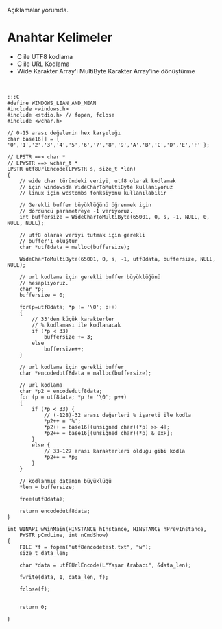<!--
.. date: 2019-05-29 23:12
.. description: C Programlama Dilinde Wide Char türündeki veriyi url kodlanmış utf8'e dönüştürme
.. slug: urlencode-utf8-data
.. title: C Programlama Dilinde UTF8 Veriyi URL Kodlama
-->

Açıklamalar yorumda.

Anahtar Kelimeler
=================

 - C ile UTF8 kodlama
 - C ile URL Kodlama
 - Wide Karakter Array'i MultiByte Karakter Array'ine dönüştürme
 
&nbsp;

    :::C
    #define WINDOWS_LEAN_AND_MEAN
    #include <windows.h>
    #include <stdio.h> // fopen, fclose
    #include <wchar.h>
    
    // 0-15 arası değelerin hex karşılığı
    char base16[] = { '0','1','2','3','4','5','6','7','8','9','A','B','C','D','E','F' };
    
    // LPSTR ==> char *
    // LPWSTR ==> wchar_t *
    LPSTR utf8UrlEncode(LPWSTR s, size_t *len)
    {
        // wide char türündeki veriyi, utf8 olarak kodlamak
        // için windowsda WideCharToMultiByte kullanıyoruz
        // linux için wcstombs fonksiyonu kullanılabilir

        // Gerekli buffer büyüklüğünü öğrenmek için
        // dördüncü parametreye -1 veriyoruz.
        int buffersize = WideCharToMultiByte(65001, 0, s, -1, NULL, 0, NULL, NULL);
        
        // utf8 olarak veriyi tutmak için gerekli
        // buffer'ı oluştur
        char *utf8data = malloc(buffersize);

        WideCharToMultiByte(65001, 0, s, -1, utf8data, buffersize, NULL, NULL);

        // url kodlama için gerekli buffer büyüklüğünü
        // hesaplıyoruz.
        char *p;
        buffersize = 0;

        for(p=utf8data; *p != '\0'; p++)
        {
            // 33'den küçük karakterler
            // % kodlaması ile kodlanacak
            if (*p < 33)
                buffersize += 3;
            else
                buffersize++;
        }

        // url kodlama için gerekli buffer
        char *encodedutf8data = malloc(buffersize);
        
        // url kodlama
        char *p2 = encodedutf8data;
        for (p = utf8data; *p != '\0'; p++)
        {
            if (*p < 33) {
                // (-128)-32 arası değerleri % işareti ile kodla 
                *p2++ = '%';
                *p2++ = base16[(unsigned char)(*p) >> 4];
                *p2++ = base16[(unsigned char)(*p) & 0xF];
            }
            else {
                // 33-127 arası karakterleri olduğu gibi kodla
                *p2++ = *p;
            }
        }

        // kodlanmış datanın büyüklüğü
        *len = buffersize;
        
        free(utf8data);

        return encodedutf8data;
    }

    int WINAPI wWinMain(HINSTANCE hInstance, HINSTANCE hPrevInstance,
        PWSTR pCmdLine, int nCmdShow)
    {
        FILE *f = fopen("utf8encodetest.txt", "w");
        size_t data_len;

        char *data = utf8UrlEncode(L"Yaşar Arabacı", &data_len);

        fwrite(data, 1, data_len, f);

        fclose(f);
        

        return 0;

    }